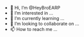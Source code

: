 - 👋 Hi, I’m @HeyBroEARP
- 👀 I’m interested in ...
- 🌱 I’m currently learning ...
- 💞️ I’m looking to collaborate on ...
- 📫 How to reach me ...

<!---
HeyBroEARP/HeyBroEARP is a ✨ special ✨ repository because its `README.md` (this file) appears on your GitHub profile.
You can click the Preview link to take a look at your changes.
--->

